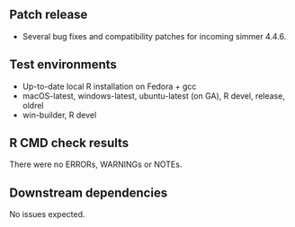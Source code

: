 ## Patch release

- Several bug fixes and compatibility patches for incoming simmer 4.4.6.

## Test environments

* Up-to-date local R installation on Fedora + gcc
* macOS-latest, windows-latest, ubuntu-latest (on GA), R devel, release, oldrel
* win-builder, R devel

## R CMD check results

There were no ERRORs, WARNINGs or NOTEs.

## Downstream dependencies

No issues expected.

